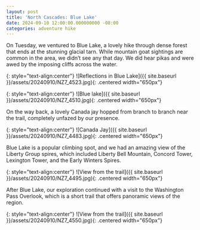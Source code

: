 ```yaml
---
layout: post
title: 'North Cascades: Blue Lake'
date: 2024-09-10 12:00:00.000000000 -08:00
categories: adventure hike
---
```

<link rel="stylesheet" href="{{ site.baseurl }}/post-styles.css">

On Tuesday, we ventured to Blue Lake, a lovely hike through dense forest that ends at the stunning glacial tarn. While mountain goat sightings are common in the area, we didn’t see any that day. We did hear pikas and were awed by the imposing cliffs across the water.

{: style="text-align:center"}
![Reflections in Blue Lake]({{ site.baseurl }}/assets/20240910/NZ7_4523.jpg){: .centered width="650px"}

{: style="text-align:center"}
![Blue lake]({{ site.baseurl }}/assets/20240910/NZ7_4510.jpg){: .centered width="650px"}

On the way back, a lovely Canada jay hopped from branch to branch near the trail, completely unfazed by our presence.

{: style="text-align:center"}
![Canada Jay]({{ site.baseurl }}/assets/20240910/NZ7_4483.jpg){: .centered width="650px"}

Blue Lake is a popular climbing spot, and we had an amazing view of the Liberty Group spires, which included Liberty Bell Mountain, Concord Tower, Lexington Tower, and the Early Winters Spires. 

{: style="text-align:center"}
![View from the trail]({{ site.baseurl }}/assets/20240910/NZ7_4495.jpg){: .centered width="650px"}

After Blue Lake, our exploration continued with a visit to the Washington Pass Overlook, which is a short trail that offers panoramic views of the region.

{: style="text-align:center"}
![View from the trail]({{ site.baseurl }}/assets/20240910/NZ7_4550.jpg){: .centered width="650px"}
